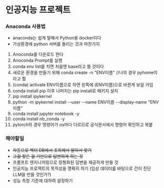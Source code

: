 # 인공지능 프로젝트

### Anaconda 사용법

* anaconda는 쉽게 말해서 Python용 docker이다
* 가상환경에 python 서버를 돌리는 것과 마찬가지

1. Anoconda를 다운로드 한다
2. Anoconda Prompt를 실행
3. conda env list를 치면 처음엔 base라고 뜰 것이다
4. 새로운 환경을 만들기 위해 conda create -n "ENV이름" //나의 경우 pyhome이라고 함 
5. (conda) activate ENV이름으로 하면 왼쪽에 (ENV이름)으로 바뀐게 보일 거임
6. conda install pip 이후 나머지는 pip install로 패키지 설치
7. pip install ipykernel
8. python -m ipykernel install --user --name ENV이름 --display-name "ENV이름"
9. conda install jupyter notebook -y
10. conda install nb_conda -y
11. pytorch의 경우 명령어가 os마다 다르므로 공식문서에서 명령어 확인하고 복붙

### 해야할일
* ~~자동으로 벡터 DB에서 조회해서 알아서 찾기~~
* ~~그걸 찾은 걸 기반으로 답변하게 하는 것~~
* 프롬프트 엔지니어링으로 정형화된 답변을 제공하게 만들 것 
* 인공지능 프로젝트의 목적성을 명확히 하기 (임상 데이터를 바탕으로 간이 진단 LLM을 만들 것인가?)
* 성능 측정 기준에 대하여 설정하기
